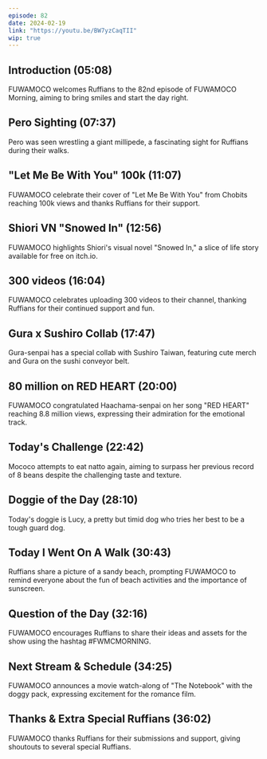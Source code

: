 ```yaml
---
episode: 82
date: 2024-02-19
link: "https://youtu.be/BW7yzCaqTII"
wip: true
---
```


## Introduction (05:08)

FUWAMOCO welcomes Ruffians to the 82nd episode of FUWAMOCO Morning, aiming to bring smiles and start the day right.

## Pero Sighting (07:37)

Pero was seen wrestling a giant millipede, a fascinating sight for Ruffians during their walks.

## "Let Me Be With You" 100k (11:07)

FUWAMOCO celebrate their cover of "Let Me Be With You" from Chobits reaching 100k views and thanks Ruffians for their support.

## Shiori VN "Snowed In" (12:56)

FUWAMOCO highlights Shiori's visual novel "Snowed In," a slice of life story available for free on itch.io.

## 300 videos (16:04)

FUWAMOCO celebrates uploading 300 videos to their channel, thanking Ruffians for their continued support and fun.

## Gura x Sushiro Collab (17:47)

Gura-senpai has a special collab with Sushiro Taiwan, featuring cute merch and Gura on the sushi conveyor belt.

## 80 million on RED HEART (20:00)

FUWAMOCO congratulated Haachama-senpai on her song "RED HEART" reaching 8.8 million views, expressing their admiration for the emotional track.

## Today's Challenge (22:42)

Mococo attempts to eat natto again, aiming to surpass her previous record of 8 beans despite the challenging taste and texture.

## Doggie of the Day (28:10)

Today's doggie is Lucy, a pretty but timid dog who tries her best to be a tough guard dog.

## Today I Went On A Walk (30:43)

Ruffians share a picture of a sandy beach, prompting FUWAMOCO to remind everyone about the fun of beach activities and the importance of sunscreen.

## Question of the Day (32:16)

FUWAMOCO encourages Ruffians to share their ideas and assets for the show using the hashtag #FWMCMORNING.

## Next Stream & Schedule (34:25)

FUWAMOCO announces a movie watch-along of "The Notebook" with the doggy pack, expressing excitement for the romance film.

## Thanks & Extra Special Ruffians (36:02)

FUWAMOCO thanks Ruffians for their submissions and support, giving shoutouts to several special Ruffians.
